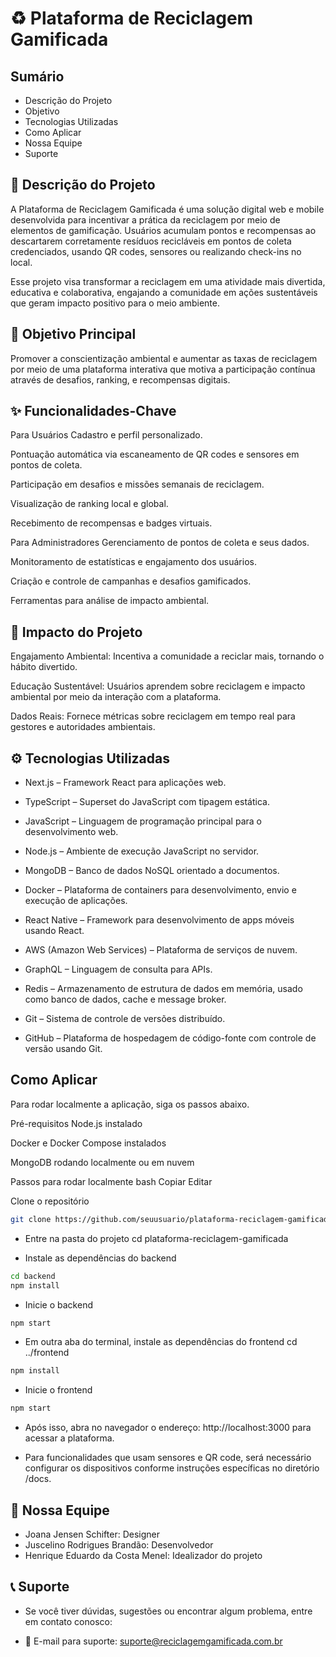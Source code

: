 # ♻️ Plataforma de Reciclagem Gamificada

## Sumário

* Descrição do Projeto
* Objetivo
* Tecnologias Utilizadas
* Como Aplicar
* Nossa Equipe
* Suporte

## 📝 Descrição do Projeto

A Plataforma de Reciclagem Gamificada é uma solução digital web e mobile desenvolvida para incentivar a prática da reciclagem por meio de elementos de gamificação. Usuários acumulam pontos e recompensas ao descartarem corretamente resíduos recicláveis em pontos de coleta credenciados, usando QR codes, sensores ou realizando check-ins no local.

Esse projeto visa transformar a reciclagem em uma atividade mais divertida, educativa e colaborativa, engajando a comunidade em ações sustentáveis que geram impacto positivo para o meio ambiente.

## 🎯 Objetivo Principal
Promover a conscientização ambiental e aumentar as taxas de reciclagem por meio de uma plataforma interativa que motiva a participação contínua através de desafios, ranking, e recompensas digitais.

## ✨ Funcionalidades-Chave

Para Usuários
Cadastro e perfil personalizado.

Pontuação automática via escaneamento de QR codes e sensores em pontos de coleta.

Participação em desafios e missões semanais de reciclagem.

Visualização de ranking local e global.

Recebimento de recompensas e badges virtuais.

Para Administradores
Gerenciamento de pontos de coleta e seus dados.

Monitoramento de estatísticas e engajamento dos usuários.

Criação e controle de campanhas e desafios gamificados.

Ferramentas para análise de impacto ambiental.

## 🚀 Impacto do Projeto

Engajamento Ambiental: Incentiva a comunidade a reciclar mais, tornando o hábito divertido.

Educação Sustentável: Usuários aprendem sobre reciclagem e impacto ambiental por meio da interação com a plataforma.

Dados Reais: Fornece métricas sobre reciclagem em tempo real para gestores e autoridades ambientais.

## ⚙️ Tecnologias Utilizadas
- Next.js – Framework React para aplicações web.

- TypeScript – Superset do JavaScript com tipagem estática.

- JavaScript – Linguagem de programação principal para o desenvolvimento web.

- Node.js – Ambiente de execução JavaScript no servidor.

- MongoDB – Banco de dados NoSQL orientado a documentos.

- Docker – Plataforma de containers para desenvolvimento, envio e execução de aplicações.

- React Native – Framework para desenvolvimento de apps móveis usando React.

- AWS (Amazon Web Services) – Plataforma de serviços de nuvem.

- GraphQL – Linguagem de consulta para APIs.

- Redis – Armazenamento de estrutura de dados em memória, usado como banco de dados, cache e message broker.

- Git – Sistema de controle de versões distribuído.

- GitHub – Plataforma de hospedagem de código-fonte com controle de versão usando Git.

## Como Aplicar
Para rodar localmente a aplicação, siga os passos abaixo.

Pré-requisitos
Node.js instalado

Docker e Docker Compose instalados

MongoDB rodando localmente ou em nuvem

Passos para rodar localmente
bash
Copiar
Editar

Clone o repositório
```bash
git clone https://github.com/seuusuario/plataforma-reciclagem-gamificada.git
```

- Entre na pasta do projeto
cd plataforma-reciclagem-gamificada

- Instale as dependências do backend
```bash
cd backend
npm install
```
- Inicie o backend
```bash
npm start
```

- Em outra aba do terminal, instale as dependências do frontend
cd ../frontend

``` bash
npm install
```

- Inicie o frontend
``` bash
npm start
```

- Após isso, abra no navegador o endereço: http://localhost:3000 para acessar a plataforma.

- Para funcionalidades que usam sensores e QR code, será necessário configurar os dispositivos conforme instruções específicas no diretório /docs.

## 👥 Nossa Equipe
- Joana Jensen Schifter: Designer
- Juscelino Rodrigues Brandão: Desenvolvedor
- Henrique Eduardo da Costa Menel: Idealizador do projeto


## 📞 Suporte
- Se você tiver dúvidas, sugestões ou encontrar algum problema, entre em contato conosco:

- 📧 E-mail para suporte: suporte@reciclagemgamificada.com.br
